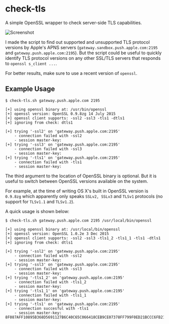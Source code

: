 # check-tls
A simple OpenSSL wrapper to check server-side TLS capabilities.

![Screenshot](https://raw.githubusercontent.com/gsbabil/check-tls/master/screenshots/screenshot-1.png)

I made the script to find out supported and unsupported TLS protocol versions
by Apple's APNS servers (`gateway.sandbox.push.apple.com:2195` and
`gateway.push.apple.com:2195`). But the script could be useful to quickly identify TLS
protocol versions on any other SSL/TLS servers that responds to `openssl
s_client ...`.

For better results, make sure to use a recent version of `openssl`.

## Example Usage

```
$ check-tls.sh gateway.push.apple.com 2195

[+] using openssl binary at: /usr/bin/openssl
[+] openssl version: OpenSSL 0.9.8zg 14 July 2015
[+] openssl client supports: -ssl2 -ssl3 -tls1 -dtls1
[+] ignoring from check: dtls1

[+] trying '-ssl2' on 'gateway.push.apple.com:2195'
    - connection failed with -ssl2
    - session master-key:
[+] trying '-ssl3' on 'gateway.push.apple.com:2195'
    - connection failed with -ssl3
    - session master-key:
[+] trying '-tls1' on 'gateway.push.apple.com:2195'
    - connection failed with -tls1
    - session master-key:
```

The third argument to the location of OpenSSL binary is optional. But it is
useful to switch between OpenSSL versions available on the system.

For example, at the time of writing OS X's built in OpenSSL version is
`0.9.8zg` which apparently only speaks `SSLv2, SSLv3` and `TLSv1` protocols (no
support for `TLSv1.1` and `TLSv1.2`).

A quick usage is shown below:

```
$ check-tls.sh gateway.push.apple.com 2195 /usr/local/bin/openssl

[+] using openssl binary at: /usr/local/bin/openssl
[+] openssl version: OpenSSL 1.0.2e 3 Dec 2015
[+] openssl client supports: -ssl2 -ssl3 -tls1_2 -tls1_1 -tls1 -dtls1
[+] ignoring from check: dtls1

[+] trying '-ssl2' on 'gateway.push.apple.com:2195'
    - connection failed with -ssl2
    - session master-key:
[+] trying '-ssl3' on 'gateway.push.apple.com:2195'
    - connection failed with -ssl3
    - session master-key:
[+] trying '-tls1_2' on 'gateway.push.apple.com:2195'
    - connection failed with -tls1_2
    - session master-key:
[+] trying '-tls1_1' on 'gateway.push.apple.com:2195'
    - connection failed with -tls1_1
    - session master-key:
[+] trying '-tls1' on 'gateway.push.apple.com:2195'
    - connection succesful with -tls1
    - session master-key: 8F087AFF10895B368D5691127B6C40C65C066418CEB9CE07378FF799F0ED21BCCC6FB21654F917D28888175734EF805B
```
